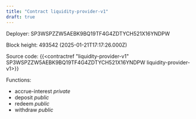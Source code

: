 ```yaml
---
title: "Contract liquidity-provider-v1"
draft: true
---
```

Deployer: SP3WSPZZW5AEBK9BQ19TF4G4ZDTYCH521X16YNDPW


 



Block height: 493542 (2025-01-21T17:17:26.000Z)

Source code: {{<contractref "liquidity-provider-v1" SP3WSPZZW5AEBK9BQ19TF4G4ZDTYCH521X16YNDPW liquidity-provider-v1>}}

Functions:

* accrue-interest _private_
* deposit _public_
* redeem _public_
* withdraw _public_
